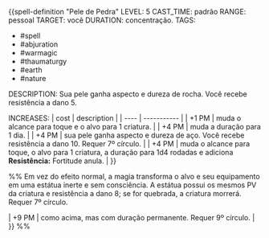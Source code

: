 {{spell-definition "Pele de Pedra"
LEVEL: 5
CAST_TIME: padrão
RANGE: pessoal
TARGET: você
DURATION: concentração.
TAGS:
- #spell 
- #abjuration 
- #warmagic 
- #thaumaturgy 
- #earth 
- #nature 

DESCRIPTION:
Sua pele ganha aspecto e dureza de rocha. Você recebe resistência a dano 5.

INCREASES:
| cost | description |
| ---- | ----------- |
| +1 PM | muda o alcance para toque e o alvo para 1 criatura. |
| +4 PM | muda a duração para 1 dia. |
| +4 PM | sua pele ganha aspecto e dureza de aço. Você recebe resistência a dano 10. Requer 7º círculo. |
| +4 PM | muda o alcance para toque, o alvo para 1 criatura, a duração para 1d4 rodadas e adiciona **Resistência:** Fortitude anula. |
}}

%% Em vez do efeito normal, a magia transforma o alvo e seu equipamento em uma estátua inerte e sem consciência. A estátua possui os mesmos PV da criatura e resistência a dano 8; se for quebrada, a criatura morrerá. Requer 7º círculo.

| +9 PM | como acima, mas com duração permanente. Requer 9º círculo. |
}}
 %%